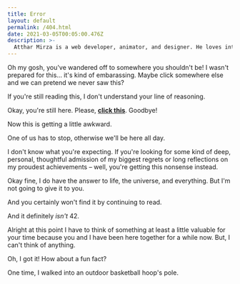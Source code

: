 ```yaml
---
title: Error
layout: default
permalink: /404.html
date: 2021-03-05T00:05:00.476Z
description: >-
  Atthar Mirza is a web developer, animator, and designer. He loves interactive graphics, digital modeling, and making pixels move because they extract the images in his brain and bring them to life. He currently works at The Washington Post, and has been creating work under the brand The Sitting Hun since 2012. Thankfully, the Mayans were wrong – he was just getting started.
---
```


Oh my gosh, you've wandered off to somewhere you shouldn't be! I wasn't prepared for this... it's kind of embarassing. Maybe click somewhere else and we can pretend we never saw this? 

If you're still reading this, I don't understand your line of reasoning.

Okay, you're still here. Please, **[click this](https://www.youtube.com/watch?v=dQw4w9WgXcQ)**. Goodbye!

Now this is getting a little awkward.

One of us has to stop, otherwise we'll be here all day.

I don't know what you're expecting. If you're looking for some kind of deep, personal, thoughtful admission of my biggest regrets or long reflections on my proudest achievements – well, you're getting this nonsense instead.

Okay fine, I do have the answer to life, the universe, and everything. But I'm not going to give it to you.

And you certainly won't find it by continuing to read.

And it definitely *isn't* 42.

Alright at this point I have to think of something at least a little valuable for your time because you and I have been here together for a while now. But, I can't think of anything.

Oh, I got it! How about a fun fact?

One time, I walked into an outdoor basketball hoop's pole.